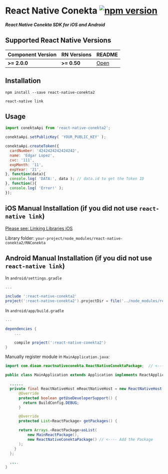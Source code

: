 # React Native Conekta [![npm version](https://d25lcipzij17d.cloudfront.net/badge.svg?id=js&type=6&v=2.0.3&x2=0)](http://badge.fury.io/js/react-native-conekta)

***React Native Conekta SDK for iOS and Android***

## Supported React Native Versions
| Component Version     | RN Versions    | README     |
|-----------------------|---------------|------------|
| **>= 2.0.0**          | **>= 0.50**   | [Open](https://github.com/edgarlopez/react-native-conekta/blob/master/README.md)   |

## Installation
`npm install --save react-native-conekta2`

`react-native link`

## Usage
```javascript
import conektaApi from 'react-native-conekta2';

conektaApi.setPublicKey( 'YOUR_PUBLIC_KEY' );

conektaApi.createToken({
  cardNumber: '4242424242424242',
  name: 'Edgar Lopez',
  cvc: '111',
  expMonth: '11',
  expYear: '21',
}, function(data){
  console.log( 'DATA:', data ); // data.id to get the Token ID
}, function(){
  console.log( 'Error!' );
});
```

## iOS Manual Installation (if you did not use `react-native link`)
[Please see: Linking Libraries iOS](https://facebook.github.io/react-native/docs/linking-libraries-ios.html#content)

Library folder: `your-project/node_modules/react-native-conekta2/RNConekta`

## Android Manual Installation (if you did not use `react-native link`)
In `android/settings.gradle`

```gradle
...

include ':react-native-conekta2'
project(':react-native-conekta2').projectDir = file('../node_modules/react-native-conekta2/android')
```

In `android/app/build.gradle`

```gradle
...

dependencies {
    ...

    compile project(':react-native-conekta2')
}
```

Manually register module in `MainApplication.java`:

```java
import com.dieam.reactnativeconekta.ReactNativeConektaPackage;  // <--- import

public class MainApplication extends Application implements ReactApplication {

  ......
  private final ReactNativeHost mReactNativeHost = new ReactNativeHost(this) {
      @Override
      protected boolean getUseDeveloperSupport() {
        return BuildConfig.DEBUG;
      }

      @Override
      protected List<ReactPackage> getPackages() {

      return Arrays.<ReactPackage>asList(
          new MainReactPackage(),
          new ReactNativeConektaPackage() // <---- Add the Package
      );
    }
  };

  ....
}

```
